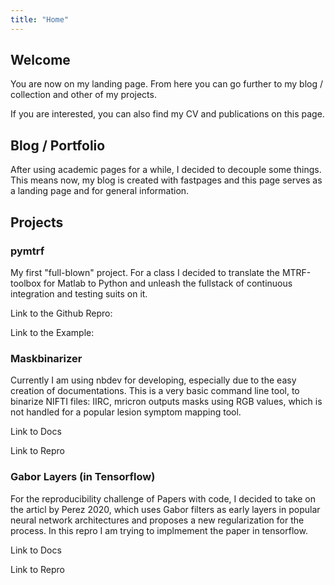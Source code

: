 ```yaml
---
title: "Home"
---
```

## Welcome

You are now on my landing page. From here you can go further to my blog / collection and other of my projects.

If you are interested, you can also find my CV and publications on this page.

## Blog / Portfolio
After using academic pages for a while, I decided to decouple some things.
This means now, my blog is created with fastpages and this page serves as a landing page and for general information.

## Projects

### pymtrf

My first "full-blown" project. For a class I decided to translate the MTRF-toolbox for Matlab to Python and unleash the fullstack of continuous integration and testing suits on it.

Link to the Github Repro:

Link to the Example:

### Maskbinarizer

Currently I am using nbdev for developing, especially due to the easy creation of documentations.
This is a very basic command line tool, to binarize NIFTI files: IIRC, mricron outputs masks using RGB values, which is not handled for a popular lesion symptom mapping tool.

Link to Docs

Link to Repro

### Gabor Layers (in Tensorflow)

For the reproducibility challenge of Papers with code, I decided to take on the articl by Perez 2020, which uses Gabor filters as early layers in popular neural network architectures and proposes a new regularization for the process. In this repro I am trying to implmement the paper in tensorflow.

Link to Docs

Link to Repro

